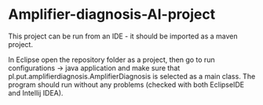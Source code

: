 # Amplifier-diagnosis-AI-project

This project can be run from an IDE - it should be imported as a maven project.

In Eclipse open the repository folder as a project, then go to run configurations -> java application and make sure that pl.put.amplifierdiagnosis.AmplifierDiagnosis is selected as a main class. The program should run without any problems (checked with both EclipseIDE and Intellij IDEA).
